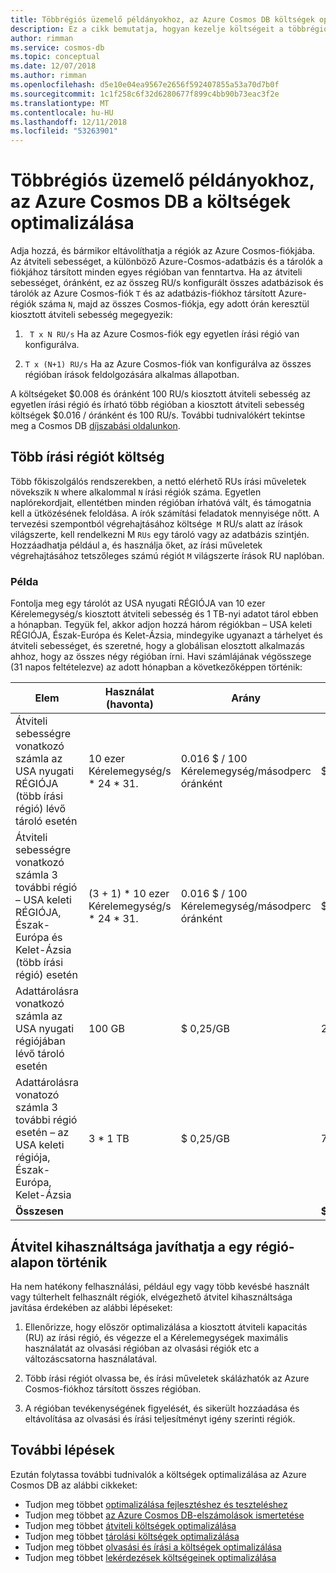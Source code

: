 ```yaml
---
title: Többrégiós üzemelő példányokhoz, az Azure Cosmos DB költségek optimalizálása
description: Ez a cikk bemutatja, hogyan kezelje költségeit a többrégiós üzemelő példányok az Azure Cosmos DB-ben.
author: rimman
ms.service: cosmos-db
ms.topic: conceptual
ms.date: 12/07/2018
ms.author: rimman
ms.openlocfilehash: d5e10e04ea9567e2656f592407855a53a70d7b0f
ms.sourcegitcommit: 1c1f258c6f32d6280677f899c4bb90b73eac3f2e
ms.translationtype: MT
ms.contentlocale: hu-HU
ms.lasthandoff: 12/11/2018
ms.locfileid: "53263901"
---
```

# <a name="optimize-the-cost-for-multi-region-deployments-in-azure-cosmos-db"></a>Többrégiós üzemelő példányokhoz, az Azure Cosmos DB a költségek optimalizálása

Adja hozzá, és bármikor eltávolíthatja a régiók az Azure Cosmos-fiókjába. Az átviteli sebességet, a különböző Azure-Cosmos-adatbázis és a tárolók a fiókjához társított minden egyes régióban van fenntartva. Ha az átviteli sebességet, óránként, ez az összeg RU/s konfigurált összes adatbázisok és tárolók az Azure Cosmos-fiók `T` és az adatbázis-fiókhoz társított Azure-régiók száma `N`, majd az összes Cosmos-fiókja, egy adott órán keresztül kiosztott átviteli sebesség megegyezik:

1. ` T x N RU/s` Ha az Azure Cosmos-fiók egy egyetlen írási régió van konfigurálva. 

1. `T x (N+1) RU/s` Ha az Azure Cosmos-fiók van konfigurálva az összes régióban írások feldolgozására alkalmas állapotban. 

A költségeket $0.008 és óránként 100 RU/s kiosztott átviteli sebesség az egyetlen írási régió és írható több régióban a kiosztott átviteli sebesség költségek $0.016 / óránként és 100 RU/s. További tudnivalókért tekintse meg a Cosmos DB [díjszabási oldalunkon](https://azure.microsoft.com/pricing/details/cosmos-db/).

## <a name="costs-for-multiple-write-regions"></a>Több írási régiót költség

Több főkiszolgálós rendszerekben, a nettó elérhető RUs írási műveletek növekszik `N` where alkalommal `N` írási régiók száma. Egyetlen naplórekordjait, ellentétben minden régióban írhatóvá vált, és támogatnia kell a ütközésének feloldása. A írók számítási feladatok mennyisége nőtt. A tervezési szempontból végrehajtásához költsége` M` RU/s alatt az írások világszerte, kell rendelkezni M `RUs` egy tároló vagy az adatbázis szintjén. Hozzáadhatja például a, és használja őket, az írási műveletek végrehajtásához tetszőleges számú régiót `M` világszerte írások RU naplóban. 

### <a name="example"></a>Példa

Fontolja meg egy tárolót az USA nyugati RÉGIÓJA van 10 ezer Kérelemegység/s kiosztott átviteli sebesség és 1 TB-nyi adatot tárol ebben a hónapban. Tegyük fel, akkor adjon hozzá három régiókban – USA keleti RÉGIÓJA, Észak-Európa és Kelet-Ázsia, mindegyike ugyanazt a tárhelyet és átviteli sebességet, és szeretné, hogy a globálisan elosztott alkalmazás ahhoz, hogy az összes négy régióban írni. Havi számlájának végösszege (31 napos feltételezve) az adott hónapban a következőképpen történik:

|**Elem**|**Használat (havonta)**|**Arány**|**Havi költség**|
|----|----|----|----|
|Átviteli sebességre vonatkozó számla az USA nyugati RÉGIÓJA (több írási régió) lévő tároló esetén |10 ezer Kérelemegység/s * 24 * 31. |0.016 $ / 100 Kérelemegység/másodperc óránként |$1,190.40 |
|Átviteli sebességre vonatkozó számla 3 további régió – USA keleti RÉGIÓJA, Észak-Európa és Kelet-Ázsia (több írási régió) esetén |(3 + 1) * 10 ezer Kérelemegység/s * 24 * 31. |0.016 $ / 100 Kérelemegység/másodperc óránként |$4,761.60 |
|Adattárolásra vonatkozó számla az USA nyugati régiójában lévő tároló esetén |100 GB |$ 0,25/GB |25 USD |
|Adattárolásra vonatozó számla 3 további régió esetén – az USA keleti régiója, Észak-Európa, Kelet-Ázsia |3 * 1 TB |$ 0,25/GB |75 $ |
|**Összesen**|||**$6,052** |

## <a name="improve-throughput-utilization-on-a-per-region-basis"></a>Átvitel kihasználtsága javíthatja a egy régió-alapon történik

Ha nem hatékony felhasználási, például egy vagy több kevésbé használt vagy túlterhelt felhasznált régiók, elvégezhető átvitel kihasználtsága javítása érdekében az alábbi lépéseket:  

1. Ellenőrizze, hogy először optimalizálása a kiosztott átviteli kapacitás (RU) az írási régió, és végezze el a Kérelemegységek maximális használatát az olvasási régióban az olvasási régiók etc a változáscsatorna használatával. 

2. Több írási régiót olvassa be, és írási műveletek skálázhatók az Azure Cosmos-fiókhoz társított összes régióban. 

3. A régióban tevékenységének figyelését, és sikerült hozzáadása és eltávolítása az olvasási és írási teljesítményt igény szerinti régiók.

## <a name="next-steps"></a>További lépések

Ezután folytassa további tudnivalók a költségek optimalizálása az Azure Cosmos DB az alábbi cikkeket:

* Tudjon meg többet [optimalizálása fejlesztéshez és teszteléshez](optimize-dev-test.md)
* Tudjon meg többet [az Azure Cosmos DB-elszámolások ismertetése](understand-your-bill.md)
* Tudjon meg többet [átviteli költségek optimalizálása](optimize-cost-throughput.md)
* Tudjon meg többet [tárolási költségek optimalizálása](optimize-cost-storage.md)
* Tudjon meg többet [olvasási és írási a költségek optimalizálása](optimize-cost-reads-writes.md)
* Tudjon meg többet [lekérdezések költségeinek optimalizálása](optimize-cost-queries.md)

